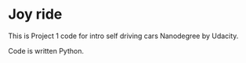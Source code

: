 # Joy ride
This is Project 1 code for intro self driving cars Nanodegree by Udacity.

Code is written Python.
